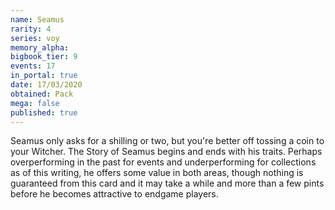 ```yaml
---
name: Seamus
rarity: 4
series: voy
memory_alpha:
bigbook_tier: 9
events: 17
in_portal: true
date: 17/03/2020
obtained: Pack
mega: false
published: true
---
```


Seamus only asks for a shilling or two, but you're better off tossing a coin to your Witcher. The Story of Seamus begins and ends with his traits. Perhaps overperforming in the past for events and underperforming for collections as of this writing, he offers some value in both areas, though nothing is guaranteed from this card and it may take a while and more than a few pints before he becomes attractive to endgame players.
